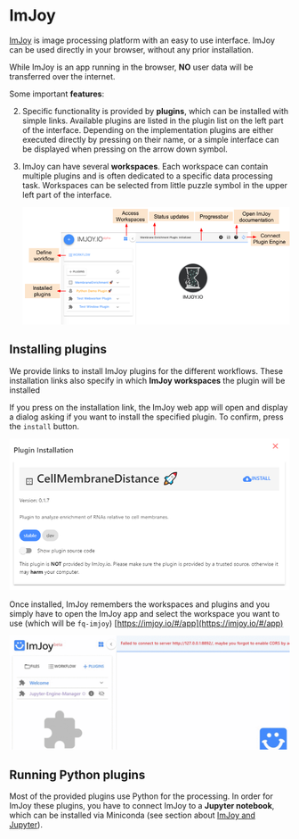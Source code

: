 # ImJoy
[ImJoy](https://imjoy.io/docs/#/) is image processing platform with an easy
to use interface. ImJoy can be used directly in your browser, without any prior installation. 

 While ImJoy is an app running in the browser, **NO** user data will be transferred over the internet. 
 
 Some important **features**:

 2. Specific functionality is provided by **plugins**, which can be installed with simple links. Available 
    plugins are listed in the plugin list on the left part of the interface. Depending on the implementation 
    plugins are either executed directly by pressing on their name, or a simple interface can be displayed when
    pressing on the arrow down symbol. 
 3. ImJoy can have several **workspaces**. Each workspace can contain multiple plugins and is often
    dedicated to a specific data processing task. Workspaces can be selected from little puzzle symbol in the upper left part of the interface.
 
    ![imjoy-interface](img/imjoy-interface.png)

## Installing plugins
We provide links to install ImJoy plugins for the different workflows. 
These installation links also specify in which **ImJoy workspaces** the plugin will be installed  

If you press on the installation link, the ImJoy web app will open and display a
dialog asking if you want to install the specified plugin. To confirm, press 
the `install` button.

![imjoy-plugin-installation](img/imjoy-plugin-installation.png)

Once installed, ImJoy remembers the workspaces and plugins and you simply have to
open the ImJoy app and select the workspace you want to use (which will be `fq-imjoy`) 
[https://imjoy.io/#/app](https://imjoy.io/#/app)

![imjoy-workspacer.gif](img/imjoy-workspace.gif)

## Running Python plugins 
Most of the provided plugins use Python for the processing. In order for ImJoy these plugins, you have 
to connect ImJoy to a **Jupyter notebook**, which can be installed via Miniconda (see section about [ImJoy and Jupyter](#imjoy-jupyter)). 








